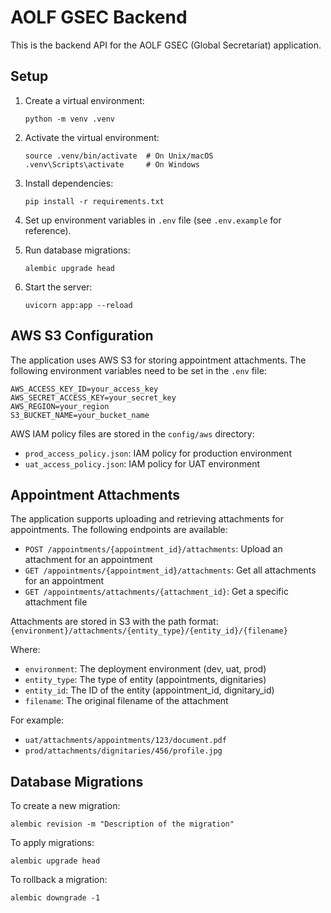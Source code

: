 # AOLF GSEC Backend

This is the backend API for the AOLF GSEC (Global Secretariat) application.

## Setup

1. Create a virtual environment:
   ```
   python -m venv .venv
   ```

2. Activate the virtual environment:
   ```
   source .venv/bin/activate  # On Unix/macOS
   .venv\Scripts\activate     # On Windows
   ```

3. Install dependencies:
   ```
   pip install -r requirements.txt
   ```

4. Set up environment variables in `.env` file (see `.env.example` for reference).

5. Run database migrations:
   ```
   alembic upgrade head
   ```

6. Start the server:
   ```
   uvicorn app:app --reload
   ```

## AWS S3 Configuration

The application uses AWS S3 for storing appointment attachments. The following environment variables need to be set in the `.env` file:

```
AWS_ACCESS_KEY_ID=your_access_key
AWS_SECRET_ACCESS_KEY=your_secret_key
AWS_REGION=your_region
S3_BUCKET_NAME=your_bucket_name
```

AWS IAM policy files are stored in the `config/aws` directory:
- `prod_access_policy.json`: IAM policy for production environment
- `uat_access_policy.json`: IAM policy for UAT environment

## Appointment Attachments

The application supports uploading and retrieving attachments for appointments. The following endpoints are available:

- `POST /appointments/{appointment_id}/attachments`: Upload an attachment for an appointment
- `GET /appointments/{appointment_id}/attachments`: Get all attachments for an appointment
- `GET /appointments/attachments/{attachment_id}`: Get a specific attachment file

Attachments are stored in S3 with the path format: `{environment}/attachments/{entity_type}/{entity_id}/{filename}`

Where:
- `environment`: The deployment environment (dev, uat, prod)
- `entity_type`: The type of entity (appointments, dignitaries)
- `entity_id`: The ID of the entity (appointment_id, dignitary_id)
- `filename`: The original filename of the attachment

For example:
- `uat/attachments/appointments/123/document.pdf`
- `prod/attachments/dignitaries/456/profile.jpg`

## Database Migrations

To create a new migration:
```
alembic revision -m "Description of the migration"
```

To apply migrations:
```
alembic upgrade head
```

To rollback a migration:
```
alembic downgrade -1
``` 